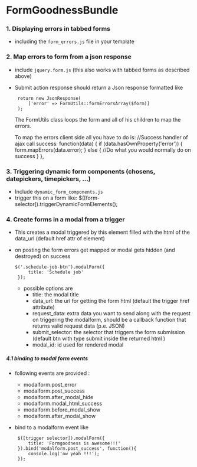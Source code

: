 FormGoodnessBundle
==================

### 1. Displaying errors in tabbed forms
 - including the ```form_errors.js``` file in your template 
 
### 2.  Map errors to form from a json response
 - include ```jquery.form.js``` (this also works with tabbed forms as described above) 
 - Submit action response should return a Json response formatted like 
    
        return new JsonResponse(
            ['error' => FormUtils::formErrorsArray($form)]
        );

    The FormUtils class loops the form and all of his children to map the errors.
    
    To map the errors client side all you have to do is: 
        //Success handler of ajax call
        success: function(data) {
            if (data.hasOwnProperty('error')) {
                form.mapErrors(data.error);
            } else {
                //Do what you would normally do on success 
            }
        },

### 3. Triggering dynamic form components (chosens, datepickers, timepickers, ...)
 - Include ```dynamic_form_components.js```
 - trigger this on a form like: 
        $([form-selector]).triggerDynamicFormElements();

### 4. Create forms in a modal from a trigger
 - This creates a modal triggered by this element filled with the html of the data_url (default href attr of element)
 - on posting the form errors get mapped or modal gets hidden (and destroyed) on success
 
       $('.schedule-job-btn').modalForm({
            title: 'Schedule job'
        }); 
    - possible options are 
        - title: the modal title
        - data_url: the url for getting the form html (default the trigger href attribute)
        - request_data: extra data you want to send along with the request on triggering the modalform, should be a callback function that returns valid request data (p.e. JSON)
        - submit_selector: the selector that triggers the form submission (default btn with type submit inside the returned html )
        - modal_id: id used for rendered modal
    

##### 4.1 binding to modal form events 
 - following events are provided : 
    - modalform.post_error
    - modalform.post_success
    - modalform.after_modal_hide
    - modalform.modal_html_success
    - modalform.before_modal_show
    - modalform.after_modal_show
 
 - bind to a modalform event like 
 
        $([trigger selector]).modalForm({
            title: 'Formgoodness is awesome!!!'
        }).bind('modalform.post_success', function(){
            console.log('ow yeah !!!');
        });
